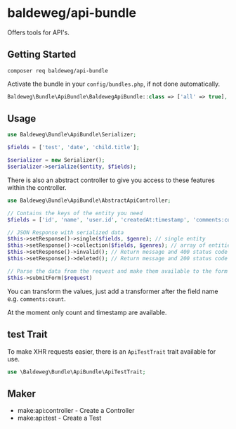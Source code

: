 # baldeweg/api-bundle

Offers tools for API's.

## Getting Started

```shell
composer req baldeweg/api-bundle
```

Activate the bundle in your `config/bundles.php`, if not done automatically.

```php
Baldeweg\Bundle\ApiBundle\BaldewegApiBundle::class => ['all' => true],
```

## Usage

```php
use Baldeweg\Bundle\ApiBundle\Serializer;

$fields = ['test', 'date', 'child.title'];

$serializer = new Serializer();
$serializer->serialize($entity, $fields);
```

There is also an abstract controller to give you access to these features within the controller.

```php
use Baldeweg\Bundle\ApiBundle\AbstractApiController;

// Contains the keys of the entity you need
$fields = ['id', 'name', 'user.id', 'createdAt:timestamp', 'comments:count'];

// JSON Response with serialized data
$this->setResponse()->single($fields, $genre); // single entity
$this->setResponse()->collection($fields, $genres); // array of entities
$this->setResponse()->invalid(); // Return message and 400 status code
$this->setResponse()->deleted(); // Return message and 200 status code

// Parse the data from the request and make them available to the form
$this->submitForm($request)
```

You can transform the values, just add a transformer after the field name e.g. `comments:count`.

At the moment only count and timestamp are available.

## test Trait

To make XHR requests easier, there is an `ApiTestTrait` trait available for use.

```php
use \Baldeweg\Bundle\ApiBundle\ApiTestTrait;
```

## Maker

- make:api:controller - Create a Controller
- make:api:test - Create a Test
